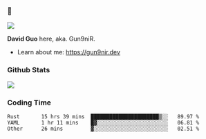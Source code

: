 ### 👋

![](https://komarev.com/ghpvc/?username=Gun9niR&label=Total+Views)

**David Guo** here, aka. Gun9niR.

- Learn about me: https://gun9nir.dev

### Github Stats

<img src="https://github-readme-stats.vercel.app/api?username=Gun9niR&count_private=true&show_icons=true&theme=vue-dark&hide_title=true">

### Coding Time

<!--START_SECTION:waka-->

```text
Rust       15 hrs 39 mins  ██████████████████████▒░░   89.97 %
YAML       1 hr 11 mins    █▓░░░░░░░░░░░░░░░░░░░░░░░   06.81 %
Other      26 mins         ▓░░░░░░░░░░░░░░░░░░░░░░░░   02.51 %
```

<!--END_SECTION:waka-->
